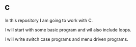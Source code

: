 # c
In this repository I am going to work with C.

I will start with some basic program and wil also include loops.


<P> I will write switch case programs and menu driven programs. </P>
